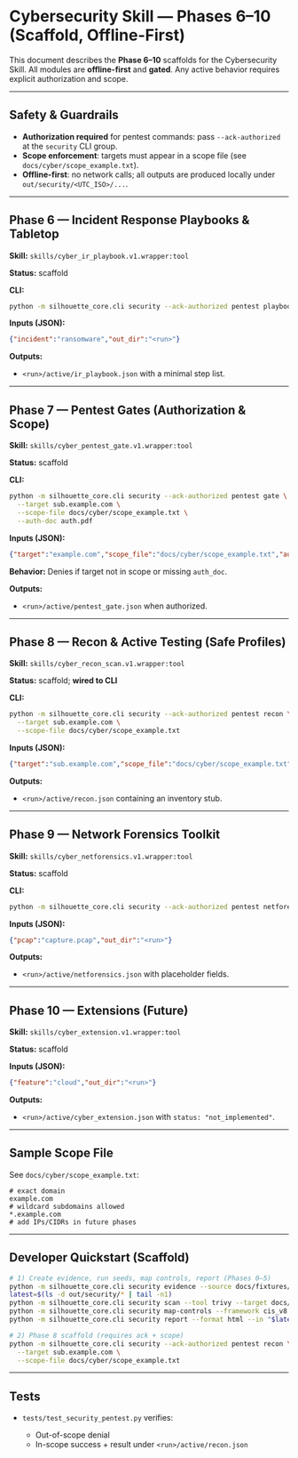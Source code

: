 # Cybersecurity Skill — Phases 6–10 (Scaffold, Offline-First)

This document describes the **Phase 6–10** scaffolds for the Cybersecurity Skill. All modules are **offline-first** and **gated**. Any active behavior requires explicit authorization and scope.

---

## Safety & Guardrails

- **Authorization required** for pentest commands: pass `--ack-authorized` at the `security` CLI group.
- **Scope enforcement**: targets must appear in a scope file (see `docs/cyber/scope_example.txt`).
- **Offline-first**: no network calls; all outputs are produced locally under `out/security/<UTC_ISO>/...`.

---

## Phase 6 — Incident Response Playbooks & Tabletop

**Skill:** `skills/cyber_ir_playbook.v1.wrapper:tool`

**Status:** scaffold

**CLI:**

```bash
python -m silhouette_core.cli security --ack-authorized pentest playbook --incident ransomware
```

**Inputs (JSON):**

```json
{"incident":"ransomware","out_dir":"<run>"}
```

**Outputs:**

* `<run>/active/ir_playbook.json` with a minimal step list.

---

## Phase 7 — Pentest Gates (Authorization & Scope)

**Skill:** `skills/cyber_pentest_gate.v1.wrapper:tool`

**Status:** scaffold

**CLI:**

```bash
python -m silhouette_core.cli security --ack-authorized pentest gate \
  --target sub.example.com \
  --scope-file docs/cyber/scope_example.txt \
  --auth-doc auth.pdf
```

**Inputs (JSON):**

```json
{"target":"example.com","scope_file":"docs/cyber/scope_example.txt","auth_doc":"auth.pdf","out_dir":"<run>"}
```

**Behavior:** Denies if target not in scope or missing `auth_doc`.

**Outputs:**

* `<run>/active/pentest_gate.json` when authorized.

---

## Phase 8 — Recon & Active Testing (Safe Profiles)

**Skill:** `skills/cyber_recon_scan.v1.wrapper:tool`

**Status:** scaffold; **wired to CLI**

**CLI:**

```bash
python -m silhouette_core.cli security --ack-authorized pentest recon \
  --target sub.example.com \
  --scope-file docs/cyber/scope_example.txt
```

**Inputs (JSON):**

```json
{"target":"sub.example.com","scope_file":"docs/cyber/scope_example.txt","out_dir":"<run>"}
```

**Outputs:**

* `<run>/active/recon.json` containing an inventory stub.

---

## Phase 9 — Network Forensics Toolkit

**Skill:** `skills/cyber_netforensics.v1.wrapper:tool`

**Status:** scaffold

**CLI:**

```bash
python -m silhouette_core.cli security --ack-authorized pentest netforensics --pcap sample.pcap
```

**Inputs (JSON):**

```json
{"pcap":"capture.pcap","out_dir":"<run>"}
```

**Outputs:**

* `<run>/active/netforensics.json` with placeholder fields.

---

## Phase 10 — Extensions (Future)

**Skill:** `skills/cyber_extension.v1.wrapper:tool`

**Status:** scaffold

**Inputs (JSON):**

```json
{"feature":"cloud","out_dir":"<run>"}
```

**Outputs:**

* `<run>/active/cyber_extension.json` with `status: "not_implemented"`.

---

## Sample Scope File

See `docs/cyber/scope_example.txt`:

```
# exact domain
example.com
# wildcard subdomains allowed
*.example.com
# add IPs/CIDRs in future phases
```

---

## Developer Quickstart (Scaffold)

```bash
# 1) Create evidence, run seeds, map controls, report (Phases 0–5)
python -m silhouette_core.cli security evidence --source docs/fixtures/security_sample
latest=$(ls -d out/security/* | tail -n1)
python -m silhouette_core.cli security scan --tool trivy --target docs/fixtures/app --use-seed --out "$latest"
python -m silhouette_core.cli security map-controls --framework cis_v8 --evidence "$latest/evidence" --out "$latest"
python -m silhouette_core.cli security report --format html --in "$latest" --offline

# 2) Phase 8 scaffold (requires ack + scope)
python -m silhouette_core.cli security --ack-authorized pentest recon \
  --target sub.example.com \
  --scope-file docs/cyber/scope_example.txt
```

---

## Tests

* `tests/test_security_pentest.py` verifies:

  * Out-of-scope denial
  * In-scope success + result under `<run>/active/recon.json`

